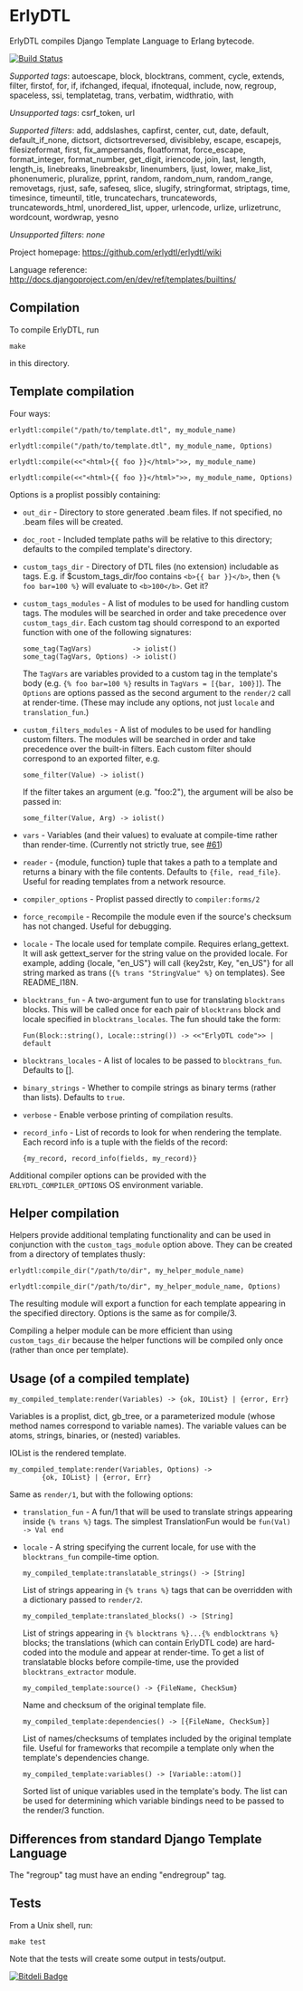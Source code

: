 ErlyDTL
=======

ErlyDTL compiles Django Template Language to Erlang bytecode.

[![Build Status](https://travis-ci.org/erlydtl/erlydtl.png?branch=master)](https://travis-ci.org/erlydtl/erlydtl)

*Supported tags*: autoescape, block, blocktrans, comment, cycle,
 extends, filter, firstof, for, if, ifchanged, ifequal, ifnotequal,
 include, now, regroup, spaceless, ssi, templatetag, trans, verbatim,
 widthratio, with

_Unsupported tags_: csrf_token, url

*Supported filters*: add, addslashes, capfirst, center, cut, date,
 default, default_if_none, dictsort, dictsortreversed, divisibleby,
 escape, escapejs, filesizeformat, first, fix_ampersands, floatformat,
 force_escape, format_integer, format_number, get_digit, iriencode,
 join, last, length, length_is, linebreaks, linebreaksbr, linenumbers,
 ljust, lower, make_list, phonenumeric, pluralize, pprint, random,
 random_num, random_range, removetags, rjust, safe, safeseq, slice,
 slugify, stringformat, striptags, time, timesince, timeuntil, title,
 truncatechars, truncatewords, truncatewords_html, unordered_list,
 upper, urlencode, urlize, urlizetrunc, wordcount, wordwrap, yesno

_Unsupported filters_: _none_

Project homepage: <https://github.com/erlydtl/erlydtl/wiki>

Language reference: <http://docs.djangoproject.com/en/dev/ref/templates/builtins/>


Compilation
-----------

To compile ErlyDTL, run 

    make
    
in this directory.


Template compilation
--------------------

Four ways:

    erlydtl:compile("/path/to/template.dtl", my_module_name)

    erlydtl:compile("/path/to/template.dtl", my_module_name, Options)

    erlydtl:compile(<<"<html>{{ foo }}</html>">>, my_module_name)

    erlydtl:compile(<<"<html>{{ foo }}</html>">>, my_module_name, Options)

Options is a proplist possibly containing:

* `out_dir` - Directory to store generated .beam files. If not
  specified, no .beam files will be created.

* `doc_root` - Included template paths will be relative to this
  directory; defaults to the compiled template's directory.

* `custom_tags_dir` - Directory of DTL files (no extension) includable
  as tags.  E.g. if $custom_tags_dir/foo contains `<b>{{ bar }}</b>`,
  then `{% foo bar=100 %}` will evaluate to `<b>100</b>`. Get it?

* `custom_tags_modules` - A list of modules to be used for handling
  custom tags. The modules will be searched in order and take
  precedence over `custom_tags_dir`. Each custom tag should correspond
  to an exported function with one of the following signatures:

      some_tag(TagVars)          -> iolist()
      some_tag(TagVars, Options) -> iolist()

  The `TagVars` are variables provided to a custom tag in the
  template's body (e.g. `{% foo bar=100 %}` results in `TagVars =
  [{bar, 100}]`).  The `Options` are options passed as the second
  argument to the `render/2` call at render-time. (These may include
  any options, not just `locale` and `translation_fun`.)

* `custom_filters_modules` - A list of modules to be used for handling
  custom filters. The modules will be searched in order and take
  precedence over the built-in filters. Each custom filter should
  correspond to an exported filter, e.g.

      some_filter(Value) -> iolist()

  If the filter takes an argument (e.g. "foo:2"), the argument will be
  also be passed in:

      some_filter(Value, Arg) -> iolist()

* `vars` - Variables (and their values) to evaluate at compile-time
  rather than render-time. (Currently not strictly true, see
  [#61](https://github.com/erlydtl/erlydtl/issues/61))

* `reader` - {module, function} tuple that takes a path to a template
  and returns a binary with the file contents. Defaults to `{file,
  read_file}`. Useful for reading templates from a network resource.

* `compiler_options` - Proplist passed directly to `compiler:forms/2`

* `force_recompile` - Recompile the module even if the source's
  checksum has not changed. Useful for debugging.

* `locale` - The locale used for template compile. Requires
  erlang_gettext. It will ask gettext_server for the string value on
  the provided locale.  For example, adding {locale, "en_US"} will
  call {key2str, Key, "en_US"} for all string marked as trans (`{%
  trans "StringValue" %}` on templates).  See README_I18N.

* `blocktrans_fun` - A two-argument fun to use for translating
  `blocktrans` blocks. This will be called once for each pair of
  `blocktrans` block and locale specified in `blocktrans_locales`. The
  fun should take the form:

      Fun(Block::string(), Locale::string()) -> <<"ErlyDTL code">> | default

* `blocktrans_locales` - A list of locales to be passed to
  `blocktrans_fun`.  Defaults to [].

* `binary_strings` - Whether to compile strings as binary terms
  (rather than lists). Defaults to `true`.

* `verbose` - Enable verbose printing of compilation results.

* `record_info` - List of records to look for when rendering the
  template. Each record info is a tuple with the fields of the record:

      {my_record, record_info(fields, my_record)}


Additional compiler options can be provided with the
`ERLYDTL_COMPILER_OPTIONS` OS environment variable.


Helper compilation
------------------

Helpers provide additional templating functionality and can be used in
conjunction with the `custom_tags_module` option above. They can be
created from a directory of templates thusly:

    erlydtl:compile_dir("/path/to/dir", my_helper_module_name)
    
    erlydtl:compile_dir("/path/to/dir", my_helper_module_name, Options)

The resulting module will export a function for each template
appearing in the specified directory. Options is the same as for
compile/3.

Compiling a helper module can be more efficient than using
`custom_tags_dir` because the helper functions will be compiled only
once (rather than once per template).


Usage (of a compiled template)
------------------------------ 

    my_compiled_template:render(Variables) -> {ok, IOList} | {error, Err}

Variables is a proplist, dict, gb_tree, or a parameterized module
(whose method names correspond to variable names). The variable values
can be atoms, strings, binaries, or (nested) variables.

IOList is the rendered template.

    my_compiled_template:render(Variables, Options) -> 
            {ok, IOList} | {error, Err}

Same as `render/1`, but with the following options:

* `translation_fun` - A fun/1 that will be used to translate strings
  appearing inside `{% trans %}` tags. The simplest TranslationFun
  would be `fun(Val) -> Val end`

* `locale` - A string specifying the current locale, for use with the
  `blocktrans_fun` compile-time option.

      my_compiled_template:translatable_strings() -> [String]

  List of strings appearing in `{% trans %}` tags that can be
  overridden with a dictionary passed to `render/2`.

      my_compiled_template:translated_blocks() -> [String]

  List of strings appearing in `{% blocktrans %}...{% endblocktrans
  %}` blocks; the translations (which can contain ErlyDTL code) are
  hard-coded into the module and appear at render-time. To get a list
  of translatable blocks before compile-time, use the provided
  `blocktrans_extractor` module.

      my_compiled_template:source() -> {FileName, CheckSum}

  Name and checksum of the original template file.

      my_compiled_template:dependencies() -> [{FileName, CheckSum}]

  List of names/checksums of templates included by the original
  template file. Useful for frameworks that recompile a template only
  when the template's dependencies change.

      my_compiled_template:variables() -> [Variable::atom()]

  Sorted list of unique variables used in the template's body. The
  list can be used for determining which variable bindings need to be
  passed to the render/3 function.


Differences from standard Django Template Language
--------------------------------------------------

The "regroup" tag must have an ending "endregroup" tag.


Tests
-----

From a Unix shell, run:

    make test

Note that the tests will create some output in tests/output.


[![Bitdeli Badge](https://d2weczhvl823v0.cloudfront.net/erlydtl/erlydtl/trend.png)](https://bitdeli.com/free "Bitdeli Badge")
